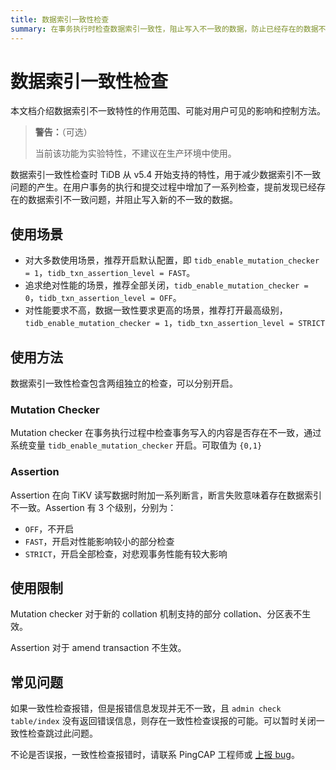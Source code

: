 ```yaml
---
title: 数据索引一致性检查
summary: 在事务执行时检查数据索引一致性，阻止写入不一致的数据，防止已经存在的数据不一致问题扩散。
---
```


# 数据索引一致性检查

本文档介绍数据索引不一致特性的作用范围、可能对用户可见的影响和控制方法。

> **警告：**（可选）
>
> 当前该功能为实验特性，不建议在生产环境中使用。

数据索引一致性检查时 TiDB 从 v5.4 开始支持的特性，用于减少数据索引不一致问题的产生。在用户事务的执行和提交过程中增加了一系列检查，提前发现已经存在的数据索引不一致问题，并阻止写入新的不一致的数据。

## 使用场景

- 对大多数使用场景，推荐开启默认配置，即 `tidb_enable_mutation_checker = 1`，`tidb_txn_assertion_level = FAST`。
- 追求绝对性能的场景，推荐全部关闭，`tidb_enable_mutation_checker = 0`，`tidb_txn_assertion_level = OFF`。
- 对性能要求不高，数据一致性要求更高的场景，推荐打开最高级别，`tidb_enable_mutation_checker = 1`，`tidb_txn_assertion_level = STRICT`

## 使用方法

数据索引一致性检查包含两组独立的检查，可以分别开启。

### Mutation Checker

Mutation checker 在事务执行过程中检查事务写入的内容是否存在不一致，通过系统变量 `tidb_enable_mutation_checker` 开启。可取值为 `{0,1}`

### Assertion

Assertion 在向 TiKV 读写数据时附加一系列断言，断言失败意味着存在数据索引不一致。Assertion 有 3 个级别，分别为：

- `OFF`，不开启
- `FAST`，开启对性能影响较小的部分检查
- `STRICT`，开启全部检查，对悲观事务性能有较大影响

## 使用限制

Mutation checker 对于新的 collation 机制支持的部分 collation、分区表不生效。

Assertion 对于 amend transaction 不生效。

## 常见问题

如果一致性检查报错，但是报错信息发现并无不一致，且 `admin check table/index` 没有返回错误信息，则存在一致性检查误报的可能。可以暂时关闭一致性检查跳过此问题。

不论是否误报，一致性检查报错时，请联系 PingCAP 工程师或 [上报 bug](https://github.com/pingcap/tidb/issues/new?labels=type%2Fbug&template=bug-report.md)。